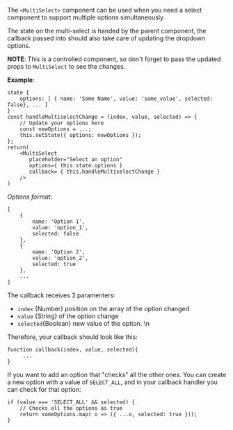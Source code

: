 The `<MultiSelect>` component can be used when you need a select component to support multiple options simultaneously.

The state on the multi-select is handed by the parent component, the callback passed into should also take care of updating the dropdown options.

**NOTE**: This is a controlled component, so don't forget to pass the updated props to `MultiSelect` to see the changes.

**Example**:
```
state {
    options: [ { name: 'Some Name', value: 'some_value', selected: false}, ... ]
}
const handleMultiselectChange = (index, value, selected) => {
    // Update your options here
    const newOptions = ...;
    this.setState({ options: newOptions });
};
return(
    <MultiSelect
       placeholder="Select an option"
       options={ this.state.options }
       callback= { this.handleMultiselectChange }
    />
)
```

*Options format*:
```
[
    {
        name: 'Option 1',
        value: 'option_1',
        selected: false
    },
    {
        name: 'Option 2',
        value: 'option_2',
        selected: true
    },
    ...
]
```

The callback receives 3 paramenters:
- `index` {Number} position on the array of the option changed
- `value` {String} of the option change
- `selected`{Boolean} new value of the option. \n


Therefore, your callback should look like this:
```
function callback(index, value, selected){
     ...
}
```

If you want to add an option that "checks" all the other ones. You can create a new option with a value of `SELECT_ALL`, and in your callback handler you can check for that option:
```
if (value === 'SELECT_ALL' && selected) {
    // Checks all the options as true
    return someOptions.map( o => ({ ...o, selected: true }));
}
```

